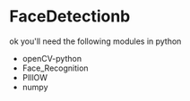 # FaceDetectionb
ok you'll need the following modules in python 
- openCV-python
- Face_Recognition
- PIllOW
- numpy



